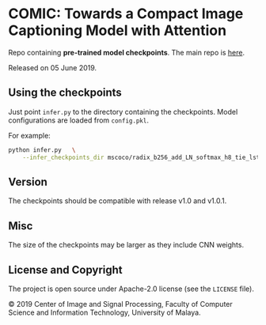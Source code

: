 # COMIC: Towards a Compact Image Captioning Model with Attention

Repo containing **pre-trained model checkpoints**.
The main repo is 
[here](https://github.com/jiahuei/COMIC-Compact-Image-Captioning-with-Attention).

Released on 05 June 2019.


## Using the checkpoints
Just point `infer.py` to the directory containing the checkpoints. 
Model configurations are loaded from `config.pkl`.

For example:
```bash
python infer.py   \
    --infer_checkpoints_dir mscoco/radix_b256_add_LN_softmax_h8_tie_lstm_cnnFT_run_01
```


## Version
The checkpoints should be compatible with release v1.0 and v1.0.1.


## Misc
The size of the checkpoints may be larger as they include CNN weights.


## License and Copyright
The project is open source under Apache-2.0 license (see the `LICENSE` file).

&#169; 2019 Center of Image and Signal Processing, 
Faculty of Computer Science and Information Technology, University of Malaya.

